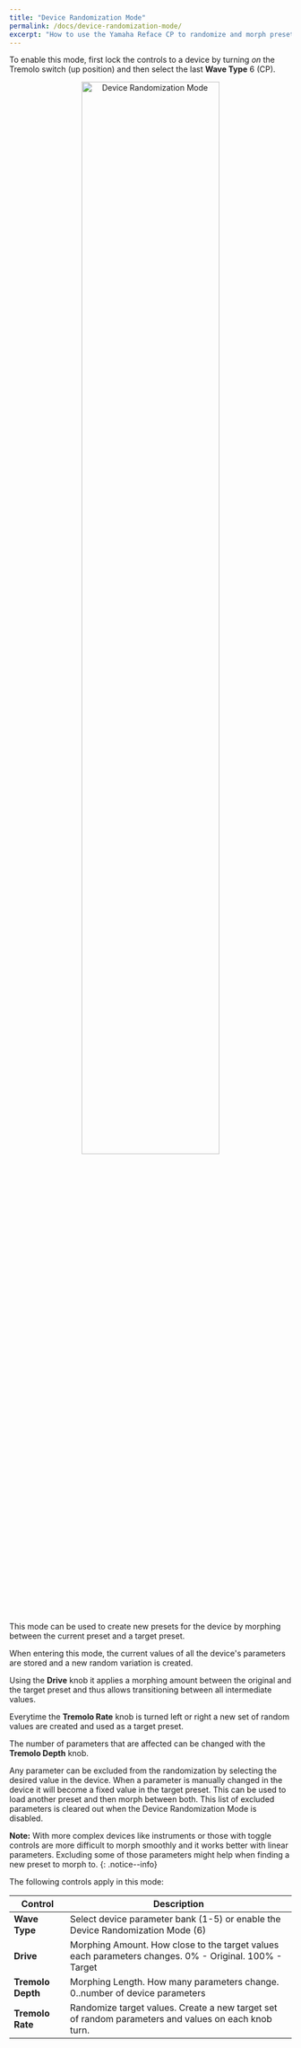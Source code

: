 ```yaml
---
title: "Device Randomization Mode"
permalink: /docs/device-randomization-mode/
excerpt: "How to use the Yamaha Reface CP to randomize and morph presets on a specific Ableton Live device."
---
```


To enable this mode, first lock the controls to a device by turning *on* the Tremolo switch (up position) and then select the last **Wave Type** 6 (CP). 

<p align="center">
    <a href="{{ '/assets/images/device_randomization_mode.jpg' | relative_url }}"> 
      <img src="{{ '/assets/images/device_randomization_mode.jpg' | relative_url }}" alt="Device Randomization Mode" width="70%"/>
    </a>
</p>

This mode can be used to create new presets for the device by morphing between the current preset and a target preset.

When entering this mode, the current values of all the device's parameters are stored and a new random variation is created. 

Using the **Drive** knob it applies a morphing amount between the original and the target preset and thus allows transitioning between all intermediate values.

Everytime the **Tremolo Rate** knob is turned left or right a new set of random values are created and used as a target preset.

The number of parameters that are affected can be changed with the **Tremolo Depth** knob.

Any parameter can be excluded from the randomization by selecting the desired value in the device. When a parameter is manually changed in the device it will become a fixed value in the target preset.
This can be used to load another preset and then morph between both.
This list of excluded parameters is cleared out when the Device Randomization Mode is disabled.

**Note:** With more complex devices like instruments or those with toggle controls are more difficult to morph smoothly and it works better with linear parameters. Excluding some of those parameters might help when finding a new preset to morph to.
{: .notice--info}

The following controls apply in this mode:

| Control | Description |
| --- | --- |
| **Wave Type** | Select device parameter bank (1-5) or enable the Device Randomization Mode (6) |
| **Drive** | Morphing Amount. How close to the target values each parameters changes. 0% - Original. 100% - Target |
| **Tremolo Depth** | Morphing Length. How many parameters change. 0..number of device parameters |
| **Tremolo Rate** | Randomize target values. Create a new target set of random parameters and values on each knob turn. |
